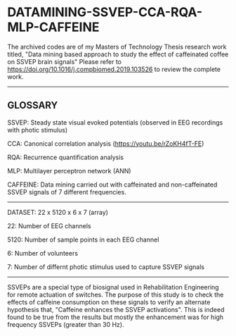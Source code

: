 # DATAMINING-SSVEP-CCA-RQA-MLP-CAFFEINE 

The archived codes are of my Masters of Technology Thesis research work titled, "Data mining based approach to study the effect of caffeinated coffee on SSVEP brain signals" Please refer to https://doi.org/10.1016/j.compbiomed.2019.103526 to review the complete work.

-------
GLOSSARY
-------

SSVEP: Steady state visual evoked potentials (observed in EEG recordings with photic stimulus)

CCA: Canonical correlation analysis (https://youtu.be/rZoKH4fT-FE)

RQA: Recurrence quantification analysis

MLP: Multilayer perceptron network (ANN)

CAFFEINE: Data mining carried out with caffeinated and non-caffeinated SSVEP signals of 7 different frequencies.

-------

DATASET: 22 x 5120 x 6 x 7 (array)

  22: Number of EEG channels
  
  5120: Number of sample points in each EEG channel
  
  6: Number of volunteers
  
  7: Number of differnt photic stimulus used to capture SSVEP signals
  
------

SSVEPs are a special type of biosignal used in Rehabilitation Engineering for remote actuation of switches. The purpose of this study is to check the effects of caffeine consumption on these signals to verify an alternate hypothesis that, "Caffeine enhances the SSVEP activations". This is indeed found to be true from the results but mostly the enhancement was for high frequency SSVEPs (greater than 30 Hz).  
